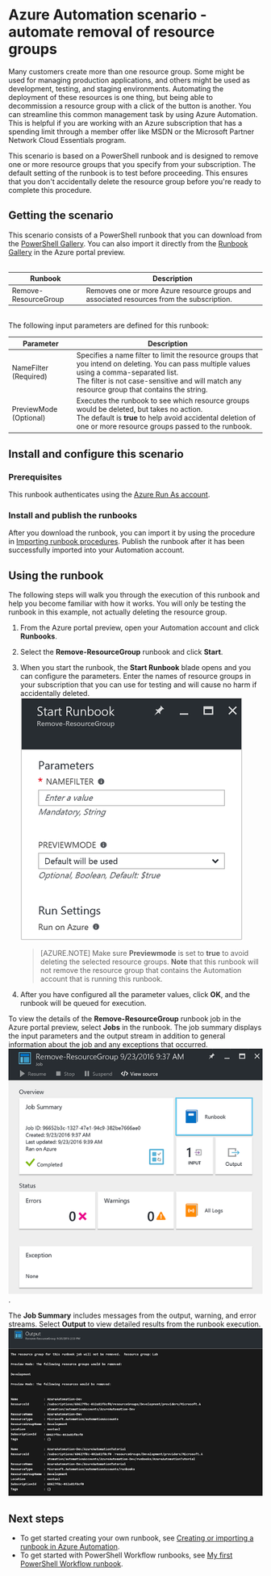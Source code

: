 <!-- not suitable for Mooncake -->

<properties
    pageTitle="Automate removal of resource groups | Azure"
    description="PowerShell Workflow version of an Azure Automation scenario including runbooks to remove all resource groups in your subscription."
    services="automation"
    documentationcenter=""
    author="MGoedtel"
    manager="jwhit"
    editor="" />
<tags
    ms.assetid="b848e345-fd5d-4b9d-bc57-3fe41d2ddb5c"
    ms.service="automation"
    ms.workload="tbd"
    ms.tgt_pltfrm="na"
    ms.devlang="na"
    ms.topic="get-started-article"
    ms.date="09/26/2016"
    wacn.date=""
    ms.author="magoedte" />

# Azure Automation scenario - automate removal of resource groups
Many customers create more than one resource group. Some might be used for managing production applications, and others might be used as development, testing, and staging environments. Automating the deployment of these resources is one thing, but being able to decommission a resource group with a click of the button is another. You can streamline this common management task by using Azure Automation. This is helpful if you are working with an Azure subscription that has a spending limit through a member offer like MSDN or the Microsoft Partner Network Cloud Essentials program.

This scenario is based on a PowerShell runbook and is designed to remove one or more resource groups that you specify from your subscription. The default setting of the runbook is to test before proceeding. This ensures that you don't accidentally delete the resource group before you're ready to complete this procedure.   

## Getting the scenario
This scenario consists of a PowerShell runbook that you can download from the [PowerShell Gallery](https://www.powershellgallery.com/packages/Remove-ResourceGroup/1.0/DisplayScript). You can also import it directly from the [Runbook Gallery](/documentation/articles/automation-runbook-gallery/) in the Azure portal preview.<br><br>

| Runbook | Description |
| --- | --- |
| Remove-ResourceGroup |Removes one or more Azure resource groups and associated resources from the subscription. |

<br>
The following input parameters are defined for this runbook:

| Parameter | Description |
| --- | --- |
| NameFilter (Required) |Specifies a name filter to limit the resource groups that you intend on deleting. You can pass multiple values using a comma-separated list.<br>The filter is not case-sensitive and will match any resource group that contains the string. |
| PreviewMode (Optional) |Executes the runbook to see which resource groups would be deleted, but takes no action.<br>The default is **true** to help avoid accidental deletion of one or more resource groups passed to the runbook. |

## Install and configure this scenario
### Prerequisites
This runbook authenticates using the [Azure Run As account](/documentation/articles/automation-sec-configure-azure-runas-account/).    

### Install and publish the runbooks
After you download the runbook, you can import it by using the procedure in [Importing runbook procedures](/documentation/articles/automation-creating-importing-runbook/#importing-a-runbook-from-a-file-into-azure-automation). Publish the runbook after it has been successfully imported into your Automation account.

## Using the runbook
The following steps will walk you through the execution of this runbook and help you become familiar with how it works. You will only be testing the runbook in this example, not actually deleting the resource group.  

1. From the Azure portal preview, open your Automation account and click **Runbooks**.
2. Select the **Remove-ResourceGroup** runbook and click **Start**.
3. When you start the runbook, the **Start Runbook** blade opens and you can configure the parameters. Enter the names of resource groups in your subscription that you can use for testing and will cause no harm if accidentally deleted.<br> ![Remove-ResouceGroup parameters](./media/automation-scenario-remove-resourcegroup/remove-resourcegroup-input-parameters.png)

    > [AZURE.NOTE]
    > Make sure **Previewmode** is set to **true** to avoid deleting the selected resource groups.  **Note** that this runbook will not remove the resource group that contains the Automation account that is running this runbook.  
    >
    >
4. After you have configured all the parameter values, click **OK**, and the runbook will be queued for execution.  

To view the details of the **Remove-ResourceGroup** runbook job in the Azure portal preview, select **Jobs** in the runbook. The job summary displays the input parameters and the output stream in addition to general information about the job and any exceptions that occurred.<br> ![Remove-ResourceGroup runbook job status](./media/automation-scenario-remove-resourcegroup/remove-resourcegroup-runbook-job-status.png).

The **Job Summary** includes messages from the output, warning, and error streams. Select **Output** to view detailed results from the runbook execution.<br> ![Remove-ResourceGroup runbook output results](./media/automation-scenario-remove-resourcegroup/remove-resourcegroup-runbook-job-output.png)

## Next steps
* To get started creating your own runbook, see [Creating or importing a runbook in Azure Automation](/documentation/articles/automation-creating-importing-runbook/).
* To get started with PowerShell Workflow runbooks, see [My first PowerShell Workflow runbook](/documentation/articles/automation-first-runbook-textual/).
